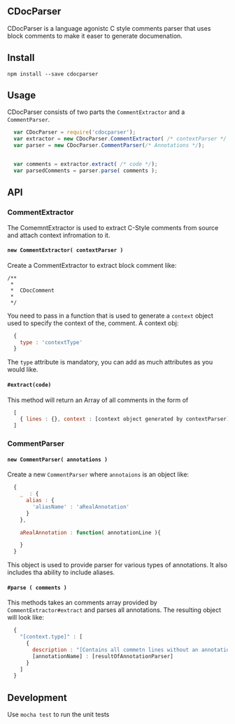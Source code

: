 CDocParser
---
CDocParser is a language agonistc C style comments parser that uses block comments to make it easer to generate documenation.


## Install

```shell
npm install --save cdocparser
```


## Usage

CDocParser consists of two parts the `CommentExtractor` and a `CommentParser`.


```js
  var CDocParser = require('cdocparser');
  var extractor = new CDocParser.CommentExtractor( /* contextParser */ );
  var parser = new CDocParser.CommentParser(/* Annotations */);


  var comments = extractor.extract( /* code */);
  var parsedComments = parser.parse( comments );

```

## API

### CommentExtractor

The ComemntExtractor is used to extract C-Style comments from source and attach context infromation to it.

#### `new CommentExtractor( contextParser )`

Create a CommentExtractor to extract block comment like:

```
/**
 *
 *  CDocComment
 *
 */
```

You need to pass in a function that is used to generate a `context` object used to specify the context of the, comment.
A context obj:
```js
  {
    type : 'contextType'
  }
```

The `type` attribute is mandatory, you can add as much attributes as you would like.


#### `#extract(code)`

This method will return an Array of all comments in the form of
```js
  [
    { lines : {}, context : [context object generated by contextParser] }
  ]
```


### CommentParser

#### `new CommentParser( annotations )`

Create a new `CommentParser` where `annotaions` is an object like:
```js
  {
    _  : {
      alias : {
        'aliasName' : 'aRealAnnotation'
      }
    },

    aRealAnnotation : function( annotationLine ){

    }
  }
```

This object is used to provide parser for various types of annotations. It also includes tha ability to include aliases.


#### `#parse ( comments )`

This methods takes an comments array provided by `CommentExtractor#extract` and parses all annotations. The resulting
object will look like:

```js
  {
    "[context.type]" : [
      {
        description : "[Contains all commetn lines without an annotation]",
        [annotationName] : [resultOfAnnotationParser]
      }
    ]
  }
```


## Development

Use `mocha test` to run the unit tests






